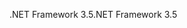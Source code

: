 <span data-ttu-id="44032-101">.NET Framework 3.5</span><span class="sxs-lookup"><span data-stu-id="44032-101">.NET Framework 3.5</span></span>